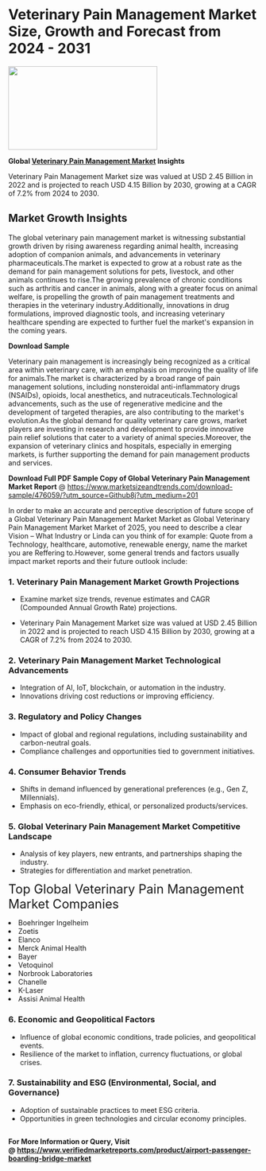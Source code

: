 <H1>Veterinary Pain Management Market Size, Growth and Forecast from 2024 - 2031</H1><img class="aligncenter size-medium wp-image-584254" src="https://thirdeyenews.in/wp-content/uploads/2024/09/Global-Market-Research-300x168.jpeg" alt="" width="300" height="168" /><p><strong>Global&nbsp;<a href="https://www.marketsizeandtrends.com/download-sample/476059/?utm_source=Github8j?utm_medium=201">Veterinary Pain Management Market</a> Insights</strong></p><p>Veterinary Pain Management Market size was valued at USD 2.45 Billion in 2022 and is projected to reach USD 4.15 Billion by 2030, growing at a CAGR of 7.2% from 2024 to 2030.</p><p><h2>Market Growth Insights</h2> <p>The global veterinary pain management market is witnessing substantial growth driven by rising awareness regarding animal health, increasing adoption of companion animals, and advancements in veterinary pharmaceuticals.The market is expected to grow at a robust rate as the demand for pain management solutions for pets, livestock, and other animals continues to rise.The growing prevalence of chronic conditions such as arthritis and cancer in animals, along with a greater focus on animal welfare, is propelling the growth of pain management treatments and therapies in the veterinary industry.Additionally, innovations in drug formulations, improved diagnostic tools, and increasing veterinary healthcare spending are expected to further fuel the market's expansion in the coming years.</p> <p><strong>Download Sample</strong></p> <p>Veterinary pain management is increasingly being recognized as a critical area within veterinary care, with an emphasis on improving the quality of life for animals.The market is characterized by a broad range of pain management solutions, including nonsteroidal anti-inflammatory drugs (NSAIDs), opioids, local anesthetics, and nutraceuticals.Technological advancements, such as the use of regenerative medicine and the development of targeted therapies, are also contributing to the market's evolution.As the global demand for quality veterinary care grows, market players are investing in research and development to provide innovative pain relief solutions that cater to a variety of animal species.Moreover, the expansion of veterinary clinics and hospitals, especially in emerging markets, is further supporting the demand for pain management products and services.<p><span class=""><strong>Download Full PDF Sample Copy of Global Veterinary Pain Management Market Report</strong> @ <a href="https://www.marketsizeandtrends.com/download-sample/476059/?utm_source=Github8j?utm_medium=201" target="_blank">https://www.marketsizeandtrends.com/download-sample/476059/?utm_source=Github8j?utm_medium=201</a></span></p><p>In order to make an accurate and perceptive description of future scope of a Global&nbsp;Veterinary Pain Management Market Market as Global&nbsp;Veterinary Pain Management Market Market of 2025, you need to describe a clear Vision &ndash; What Industry or Linda can you think of for example: Quote from a Technology, healthcare, automotive, renewable energy, name the market you are Reffering to.However, some general trends and factors usually impact market reports and their future outlook include:</p><h3>1.&nbsp;<strong>Veterinary Pain Management Market Growth Projections</strong></h3><ul><li>Examine market size trends, revenue estimates and CAGR (Compounded Annual Growth Rate) projections.</li><li><p>Veterinary Pain Management Market size was valued at USD 2.45 Billion in 2022 and is projected to reach USD 4.15 Billion by 2030, growing at a CAGR of 7.2% from 2024 to 2030.</p></li></ul><h3>2.&nbsp;<strong>Veterinary Pain Management Market Technological Advancements</strong></h3><ul><li>Integration of AI, IoT, blockchain, or automation in the industry.</li><li>Innovations driving cost reductions or improving efficiency.</li></ul><h3>3.&nbsp;<strong>Regulatory and Policy Changes</strong></h3><ul><li>Impact of global and regional regulations, including sustainability and carbon-neutral goals.</li><li>Compliance challenges and opportunities tied to government initiatives.</li></ul><h3>4.&nbsp;<strong>Consumer Behavior Trends</strong></h3><ul><li>Shifts in demand influenced by generational preferences (e.g., Gen Z, Millennials).</li><li>Emphasis on eco-friendly, ethical, or personalized products/services.</li></ul><h3>5.&nbsp;<strong>Global Veterinary Pain Management Market Competitive Landscape</strong></h3><ul><li>Analysis of key players, new entrants, and partnerships shaping the industry.</li><li>Strategies for differentiation and market penetration.</li></ul><p data-pm-slice="1 1 []"><span style="color: inherit; font-family: inherit; font-size: 25px;">Top Global Veterinary Pain Management Market Companies</span></p><div class="" data-test-id=""><p><li>Boehringer Ingelheim</li><li> Zoetis</li><li> Elanco</li><li> Merck Animal Health</li><li> Bayer</li><li> Vetoquinol</li><li> Norbrook Laboratories</li><li> Chanelle</li><li> K-Laser</li><li> Assisi Animal Health</li></p></div><h3>6.&nbsp;<strong>Economic and Geopolitical Factors</strong></h3><ul><li>Influence of global economic conditions, trade policies, and geopolitical events.</li><li>Resilience of the market to inflation, currency fluctuations, or global crises.</li></ul><h3>7.&nbsp;<strong>Sustainability and ESG (Environmental, Social, and Governance)</strong></h3><ul><li>Adoption of sustainable practices to meet ESG criteria.</li><li>Opportunities in green technologies and circular economy principles.</li></ul><h2><strong style="font-size: 14px;">For More Information or Query, Visit @&nbsp;</strong><a style="background-color: #ffffff; font-size: 14px;" href="https://www.marketsizeandtrends.com/report/veterinary-pain-management-market/" target="_blank">https://www.verifiedmarketreports.com/product/airport-passenger-boarding-bridge-market</a></h2>